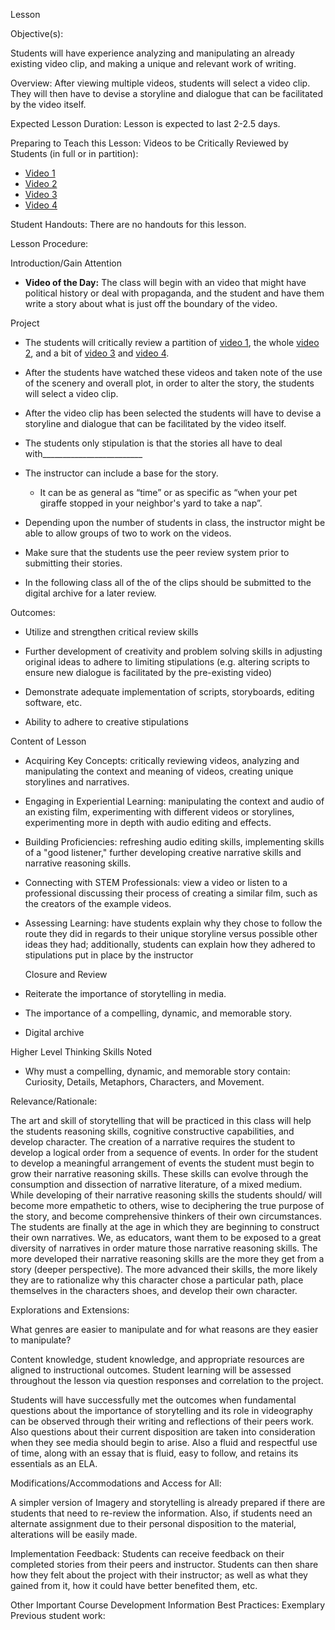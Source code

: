 

 Lesson

 Objective(s):

Students will have experience analyzing and manipulating an already existing video clip, and making a unique and relevant work of writing. 

 Overview:
After viewing multiple videos, students will select a video clip. They will then have to devise a storyline and dialogue that can be facilitated by the video itself. 

 Expected Lesson Duration: 
Lesson is expected to last 2-2.5 days.

 Preparing to Teach this Lesson:
Videos to be Critically Reviewed by Students (in full or in partition):
- [Video 1](https://www.youtube.com/watch?v=BVQSr8NpjrU)
- [Video 2](https://www.youtube.com/watch?v=v75wCTMZoSY)
- [Video 3](https://www.youtube.com/watch?v=RySHDUU2juM)
- [Video 4](https://www.youtube.com/watch?v=YtIPmVN6zdc)

 Student Handouts:
There are no handouts for this lesson.

 Lesson Procedure:

 Introduction/Gain Attention

-  **Video of the Day:** The class will begin with an video that might have political history or deal with propaganda, and the student and have them write a story about what is just off the boundary of the video.

 Project
-   The students will critically review a partition of [video 1](https://www.youtube.com/watch?v=BVQSr8NpjrU), the whole [video 2](https://www.youtube.com/watch?v=v75wCTMZoSY), and a bit of [video 3](https://www.youtube.com/watch?v=RySHDUU2juM) and [video 4](https://www.youtube.com/watch?v=YtIPmVN6zdc).
    
-   After the students have watched these videos and taken note of the use of the scenery and overall plot, in order to alter the story, the students will select a video clip.
    
-   After the video clip has been selected the students will have to devise a storyline and dialogue that can be facilitated by the video itself.
    

-   The students only stipulation is that the stories all have to deal with_________________________
    

-   The instructor can include a base for the story.
    
	-   It can be as general as “time” or as specific as “when your pet giraffe stopped in your neighbor's yard to take a nap”.
    

-   Depending upon the number of students in class, the instructor might be able to allow groups of two to work on the videos.
    
-   Make sure that the students use the peer review system prior to submitting their stories.
    

-   In the following class all of the of the clips should be submitted to the digital archive for a later review.

 Outcomes:

-   Utilize and strengthen critical review skills
    
-   Further development of creativity and problem solving skills in adjusting original ideas to adhere to limiting stipulations (e.g. altering scripts to ensure new dialogue is facilitated by the pre-existing video)
    
-   Demonstrate adequate implementation of scripts, storyboards, editing software, etc.
    
-   Ability to adhere to creative stipulations

   Content of Lesson

- Acquiring Key Concepts: critically reviewing videos, analyzing and manipulating the context and meaning of videos, creating unique storylines and narratives.


- Engaging in Experiential Learning: manipulating the context and audio of an existing film, experimenting with different videos or storylines, experimenting more in depth with audio editing and effects. 

- Building Proficiencies: refreshing audio editing skills, implementing skills of a "good listener," further developing creative narrative skills and narrative reasoning skills.


- Connecting with STEM Professionals: view a video or listen to a professional discussing their process of creating a similar film, such as the creators of the example videos.

- Assessing Learning: have students explain why they chose to follow the route they did in regards to their unique storyline versus possible other ideas they had; additionally, students can explain how they adhered to stipulations put in place by the instructor 

  Closure and Review
    

-   Reiterate the importance of storytelling in media.
    
-   The importance of a compelling, dynamic, and memorable story.
    
-   Digital archive
    
  Higher Level Thinking Skills Noted
    

-   Why must a compelling, dynamic, and memorable story contain: Curiosity, Details, Metaphors, Characters, and Movement.
    

  

 Relevance/Rationale:

The art and skill of storytelling that will be practiced in this class will help the students reasoning skills, cognitive constructive capabilities, and develop character. The creation of a narrative requires the student to develop a logical order from a sequence of events. In order for the student to develop a meaningful arrangement of events the student must begin to grow their narrative reasoning skills. These skills can evolve through the consumption and dissection of narrative literature, of a mixed medium. While developing of their narrative reasoning skills the students should/ will become more empathetic to others, wise to deciphering the true purpose of the story, and become comprehensive thinkers of their own circumstances. The students are finally at the age in which they are beginning to construct their own narratives. We, as educators, want them to be exposed to a great diversity of narratives in order mature those narrative reasoning skills. The more developed their narrative reasoning skills are the more they get from a story (deeper perspective). The more advanced their skills, the more likely they are to rationalize why this character chose a particular path, place themselves in the characters shoes, and develop their own character.

  

 Explorations and Extensions:

What genres are easier to manipulate and for what reasons are they easier to manipulate?

  

Content knowledge, student knowledge, and appropriate resources are aligned to instructional outcomes. Student learning will be assessed throughout the lesson via question responses and correlation to the project.

Students will have successfully met the outcomes when fundamental questions about the importance of storytelling and its role in videography can be observed through their writing and reflections of their peers work. Also questions about their current disposition are taken into consideration when they see media should begin to arise. Also a fluid and respectful use of time, along with an essay that is fluid, easy to follow, and retains its essentials as an ELA.

  

 Modifications/Accommodations and Access for All:

A simpler version of Imagery and storytelling is already prepared if there are students that need to re-review the information. Also, if students need an alternate assignment due to their personal disposition to the material, alterations will be easily made.


 Implementation Feedback: 
Students can receive feedback on their completed stories from their peers and instructor. Students can then share how they felt about the project with their instructor; as well as what they gained from it, how it could have better benefited them, etc.



 Other Important Course Development Information
Best Practices:
Exemplary Previous student work: 
